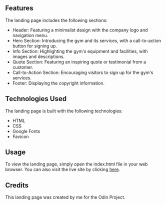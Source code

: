 ## Features

The landing page includes the following sections:

- Header: Featuring a minimalist design with the company logo and navigation menu.
- Hero Section: Introducing the gym and its services, with a call-to-action button for signing up.
- Info Section: Highlighting the gym's equipment and facilities, with images and descriptions.
- Quote Section: Featuring an inspiring quote or testimonial from a customer.
- Call-to-Action Section: Encouraging visitors to sign up for the gym's services.
- Footer: Displaying the copyright information.

## Technologies Used

The landing page is built with the following technologies:

- HTML
- CSS
- Google Fonts
- Favicon

## Usage

To view the landing page, simply open the index.html file in your web browser. You can also visit the live site by clicking [here](https://example.com).

## Credits

This landing page was created by me for the Odin Project.

